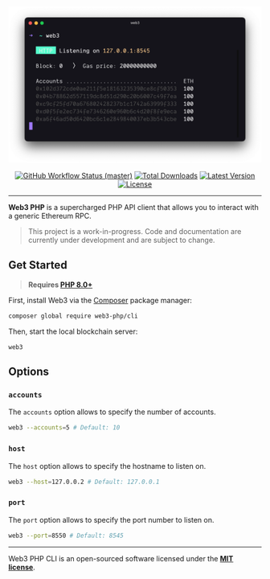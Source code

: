 <p align="center">
    <img src="https://raw.githubusercontent.com/web3-php/art/master/cli-without-bg.png" width="600" alt="Web3 PHP">
    <p align="center">
        <a href="https://github.com/web3-php/cli/actions"><img alt="GitHub Workflow Status (master)" src="https://img.shields.io/github/workflow/status/web3-php/web/Tests/master"></a>
        <a href="https://packagist.org/packages/web3-php/cli"><img alt="Total Downloads" src="https://img.shields.io/packagist/dt/web3-php/cli"></a>
        <a href="https://packagist.org/packages/web3-php/cli"><img alt="Latest Version" src="https://img.shields.io/packagist/v/web3-php/cli"></a>
        <a href="https://packagist.org/packages/web3-php/cli"><img alt="License" src="https://img.shields.io/packagist/l/web3-php/cli"></a>
    </p>
</p>

------
**Web3 PHP** is a supercharged PHP API client that allows you to interact with a generic Ethereum RPC.

> This project is a work-in-progress. Code and documentation are currently under development and are subject to change.

## Get Started

> **Requires [PHP 8.0+](https://php.net/releases/)**

First, install Web3 via the [Composer](https://getcomposer.org/) package manager:

```bash
composer global require web3-php/cli
```

Then, start the local blockchain server:

```
web3
```

## Options

### `accounts`

The `accounts` option allows to specify the number of accounts.

```bash
web3 --accounts=5 # Default: 10
```

### `host`

The `host` option allows to specify the hostname to listen on.

```bash
web3 --host=127.0.0.2 # Default: 127.0.0.1
```

### `port`

The `port` option allows to specify the port number to listen on.

```bash
web3 --port=8550 # Default: 8545
```

---

Web3 PHP CLI is an open-sourced software licensed under the **[MIT license](https://opensource.org/licenses/MIT)**.

